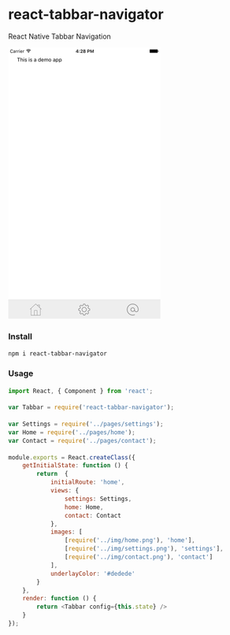 # react-tabbar-navigator
React Native Tabbar Navigation

![Demo](https://github.com/mdnahian/react-tabbar-navigator/blob/master/screenshot.png)

### Install
```shell
npm i react-tabbar-navigator
```

### Usage
```javascript
import React, { Component } from 'react';

var Tabbar = require('react-tabbar-navigator');

var Settings = require('../pages/settings');
var Home = require('../pages/home');
var Contact = require('../pages/contact');

module.exports = React.createClass({
	getInitialState: function () {
		return	{
			initialRoute: 'home',
			views: {
				settings: Settings,
				home: Home,
				contact: Contact
			},
			images: [
				[require('../img/home.png'), 'home'],
				[require('../img/settings.png'), 'settings'],
				[require('../img/contact.png'), 'contact']
			],
			underlayColor: '#dedede'
		}
	},
	render: function () {
		return <Tabbar config={this.state} />
	}
});
```
